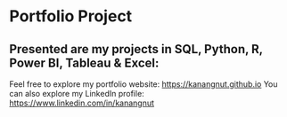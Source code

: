 # Portfolio Project
## Presented are my projects in SQL, Python, R, Power BI, Tableau & Excel: <br>
Feel free to explore my portfolio website: https://kanangnut.github.io
You can also explore my LinkedIn profile: https://www.linkedin.com/in/kanangnut
